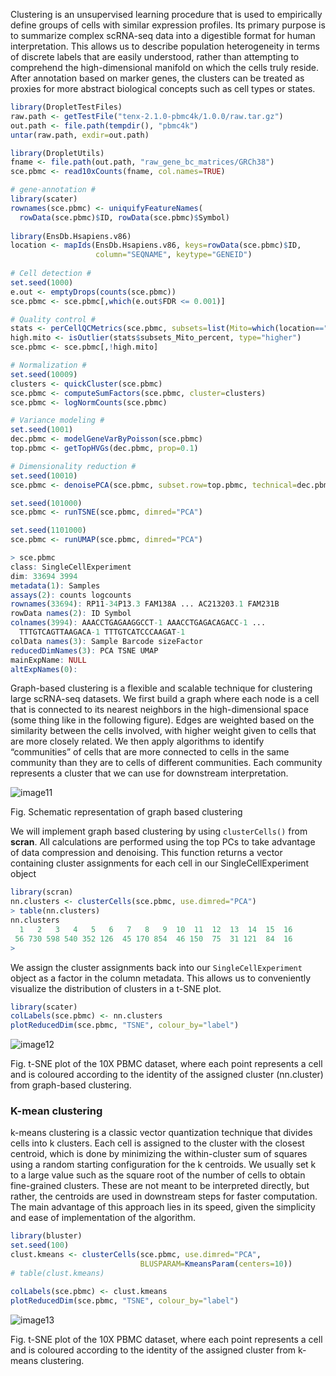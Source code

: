 Clustering is an unsupervised learning procedure that is used to empirically define groups of cells with similar expression profiles. Its primary purpose is to summarize complex scRNA-seq data into a digestible format for human interpretation. This allows us to describe population heterogeneity in terms of discrete labels that are easily understood, rather than attempting to comprehend the high-dimensional manifold on which the cells truly reside. After annotation based on marker genes, the clusters can be treated as proxies for more abstract biological concepts such as cell types or states.

```r
library(DropletTestFiles)
raw.path <- getTestFile("tenx-2.1.0-pbmc4k/1.0.0/raw.tar.gz")
out.path <- file.path(tempdir(), "pbmc4k")
untar(raw.path, exdir=out.path)

library(DropletUtils)
fname <- file.path(out.path, "raw_gene_bc_matrices/GRCh38")
sce.pbmc <- read10xCounts(fname, col.names=TRUE)

# gene-annotation #
library(scater)
rownames(sce.pbmc) <- uniquifyFeatureNames(
  rowData(sce.pbmc)$ID, rowData(sce.pbmc)$Symbol)
  
library(EnsDb.Hsapiens.v86)
location <- mapIds(EnsDb.Hsapiens.v86, keys=rowData(sce.pbmc)$ID, 
                   column="SEQNAME", keytype="GENEID")
                   
# Cell detection #
set.seed(1000)
e.out <- emptyDrops(counts(sce.pbmc))
sce.pbmc <- sce.pbmc[,which(e.out$FDR <= 0.001)]

# Quality control #
stats <- perCellQCMetrics(sce.pbmc, subsets=list(Mito=which(location=="MT")))
high.mito <- isOutlier(stats$subsets_Mito_percent, type="higher")
sce.pbmc <- sce.pbmc[,!high.mito]

# Normalization # 
set.seed(10009)
clusters <- quickCluster(sce.pbmc)
sce.pbmc <- computeSumFactors(sce.pbmc, cluster=clusters)
sce.pbmc <- logNormCounts(sce.pbmc)

# Variance modeling #
set.seed(1001)
dec.pbmc <- modelGeneVarByPoisson(sce.pbmc)
top.pbmc <- getTopHVGs(dec.pbmc, prop=0.1)

# Dimensionality reduction # 
set.seed(10010)
sce.pbmc <- denoisePCA(sce.pbmc, subset.row=top.pbmc, technical=dec.pbmc)

set.seed(101000)
sce.pbmc <- runTSNE(sce.pbmc, dimred="PCA")

set.seed(1101000)
sce.pbmc <- runUMAP(sce.pbmc, dimred="PCA")

> sce.pbmc
class: SingleCellExperiment 
dim: 33694 3994 
metadata(1): Samples
assays(2): counts logcounts
rownames(33694): RP11-34P13.3 FAM138A ... AC213203.1 FAM231B
rowData names(2): ID Symbol
colnames(3994): AAACCTGAGAAGGCCT-1 AAACCTGAGACAGACC-1 ...
  TTTGTCAGTTAAGACA-1 TTTGTCATCCCAAGAT-1
colData names(3): Sample Barcode sizeFactor
reducedDimNames(3): PCA TSNE UMAP
mainExpName: NULL
altExpNames(0):
```

Graph-based clustering is a flexible and scalable technique for clustering large scRNA-seq datasets. We first build a graph where each node is a cell that is connected to its nearest neighbors in the high-dimensional space (some thing like in the following figure). Edges are weighted based on the similarity between the cells involved, with higher weight given to cells that are more closely related. We then apply algorithms to identify “communities” of cells that are more connected to cells in the same community than they are to cells of different communities. Each community represents a cluster that we can use for downstream interpretation.

![image11](https://user-images.githubusercontent.com/85447250/212389295-f3b3ebf0-8b6e-480a-a337-31332b53daca.png)

Fig. Schematic representation of graph based clustering

We will implement graph based clustering by using `clusterCells()` from  **scran**. All calculations are performed using the top PCs to take advantage of data compression and denoising. This function returns a vector containing cluster assignments for each cell in our SingleCellExperiment object

```r
library(scran)
nn.clusters <- clusterCells(sce.pbmc, use.dimred="PCA")
> table(nn.clusters)
nn.clusters
  1   2   3   4   5   6   7   8   9  10  11  12  13  14  15  16 
 56 730 598 540 352 126  45 170 854  46 150  75  31 121  84  16 
> 
```
We assign the cluster assignments back into our `SingleCellExperiment` object as a factor in the column metadata. This allows us to conveniently visualize the distribution of clusters in a t-SNE plot.

```r
library(scater)
colLabels(sce.pbmc) <- nn.clusters
plotReducedDim(sce.pbmc, "TSNE", colour_by="label")
```

![image12](https://user-images.githubusercontent.com/85447250/212417830-55f5c690-a382-4d8e-ab85-f314771368eb.png)

Fig. t-SNE plot of the 10X PBMC dataset, where each point represents a cell and is coloured according to the identity of the assigned cluster (nn.cluster) from graph-based clustering.

### K-mean clustering 

k-means clustering is a classic vector quantization technique that divides cells into k clusters. Each cell is assigned to the cluster with the closest centroid, which is done by minimizing the within-cluster sum of squares using a random starting configuration for the k centroids. We usually set k to a large value such as the square root of the number of cells to obtain fine-grained clusters. These are not meant to be interpreted directly, but rather, the centroids are used in downstream steps for faster computation. The main advantage of this approach lies in its speed, given the simplicity and ease of implementation of the algorithm.

```r
library(bluster)
set.seed(100)
clust.kmeans <- clusterCells(sce.pbmc, use.dimred="PCA", 
                             BLUSPARAM=KmeansParam(centers=10))
# table(clust.kmeans)

colLabels(sce.pbmc) <- clust.kmeans
plotReducedDim(sce.pbmc, "TSNE", colour_by="label")
```
![image13](https://user-images.githubusercontent.com/85447250/212501862-57612560-6a3b-4ff6-8a55-4e137409366c.png)

Fig. t-SNE plot of the 10X PBMC dataset, where each point represents a cell and is coloured according to the identity of the assigned cluster from k-means clustering. 






